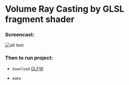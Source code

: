 # Volume Ray Casting by GLSL fragment shader
### Screencast:
![alt text](https://github.com/Acool4ik/Volume-Ray-Casting/blob/master/images/Screencast.gif)
### Then to run project:
- `download` [GLFW]
- `make`

   [GLFW]: <https://www.glfw.org/download.html>
